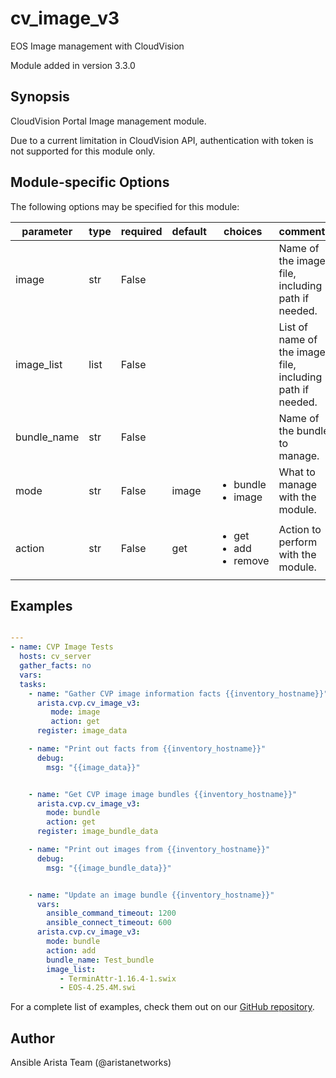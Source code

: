 <!--
  ~ Copyright (c) 2023 Arista Networks, Inc.
  ~ Use of this source code is governed by the Apache License 2.0
  ~ that can be found in the LICENSE file.
  -->

# cv_image_v3

EOS Image management with CloudVision

Module added in version 3.3.0
## Synopsis

CloudVision Portal Image management module.

Due to a current limitation in CloudVision API,
authentication with token is not supported for this module only.

## Module-specific Options

The following options may be specified for this module:

| parameter | type | required | default | choices | comments |
| ------------- |-------------| ---------|----------- |--------- |--------- |
| image  |   str | False  |  | | Name of the image file, including path if needed. |
| image_list  |   list | False  |  | | List of name of the image file, including path if needed. |
| bundle_name  |   str | False  |  | | Name of the bundle to manage. |
| mode  |   str | False  |  image  | <ul> <li>bundle</li>  <li>image</li> </ul> | What to manage with the module. |
| action  |   str | False  |  get  | <ul> <li>get</li>  <li>add</li>  <li>remove</li> </ul> | Action to perform with the module. |


## Examples

```yaml

---
- name: CVP Image Tests
  hosts: cv_server
  gather_facts: no
  vars:
  tasks:
    - name: "Gather CVP image information facts {{inventory_hostname}}"
      arista.cvp.cv_image_v3:
         mode: image
         action: get
      register: image_data

    - name: "Print out facts from {{inventory_hostname}}"
      debug:
        msg: "{{image_data}}"


    - name: "Get CVP image image bundles {{inventory_hostname}}"
      arista.cvp.cv_image_v3:
        mode: bundle
        action: get
      register: image_bundle_data

    - name: "Print out images from {{inventory_hostname}}"
      debug:
        msg: "{{image_bundle_data}}"


    - name: "Update an image bundle {{inventory_hostname}}"
      vars:
        ansible_command_timeout: 1200
        ansible_connect_timeout: 600
      arista.cvp.cv_image_v3:
        mode: bundle
        action: add
        bundle_name: Test_bundle
        image_list:
           - TerminAttr-1.16.4-1.swix
           - EOS-4.25.4M.swi

```

For a complete list of examples, check them out on our [GitHub repository](https://github.com/aristanetworks/ansible-cvp/tree/devel/ansible_collections/arista/cvp/examples).


## Author

Ansible Arista Team (@aristanetworks)
